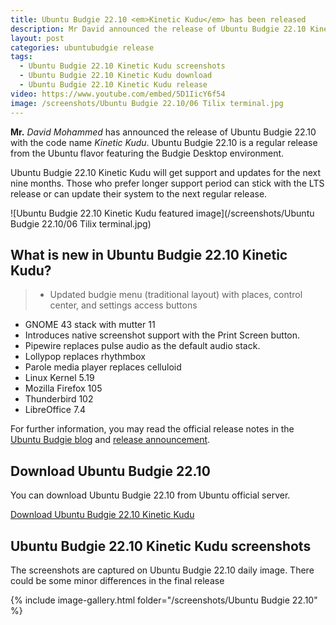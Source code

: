 ```yaml
---
title: Ubuntu Budgie 22.10 <em>Kinetic Kudu</em> has been released
description: Mr David announced the release of Ubuntu Budgie 22.10 Kinetic Kudu. Read what is new, see screenshots and desktop tour.
layout: post
categories: ubuntubudgie release
tags: 
  - Ubuntu Budgie 22.10 Kinetic Kudu screenshots
  - Ubuntu Budgie 22.10 Kinetic Kudu download
  - Ubuntu Budgie 22.10 Kinetic Kudu release
video: https://www.youtube.com/embed/5D1IicY6f54
image: /screenshots/Ubuntu Budgie 22.10/06 Tilix terminal.jpg
---
```


**Mr.** *David Mohammed* has announced the release of Ubuntu Budgie 22.10 with the code name *Kinetic Kudu*. Ubuntu Budgie 22.10 is a regular release from the Ubuntu flavor featuring the Budgie Desktop environment.

Ubuntu Budgie 22.10 Kinetic Kudu will get support and updates for the next nine months. Those who prefer longer support period can stick with the LTS release or can update their system to the next regular release.

![Ubuntu Budgie 22.10 Kinetic Kudu featured image](/screenshots/Ubuntu Budgie 22.10/06 Tilix terminal.jpg)

## What is new in Ubuntu Budgie 22.10 Kinetic Kudu?

> - Updated budgie menu (traditional layout) with places, control center, and settings access buttons
- GNOME 43 stack with mutter 11
- Introduces native screenshot support with the Print Screen button.
- Pipewire replaces pulse audio as the default audio stack.
- Lollypop replaces rhythmbox
- Parole media player replaces celluloid
- Linux Kernel 5.19
- Mozilla Firefox 105
- Thunderbird 102
- LibreOffice 7.4

For further information, you may read the official release notes in the [Ubuntu Budgie blog](https://ubuntubudgie.org/2022/09/ubuntu-budgie-22-10-release-notes/) and [release announcement](https://ubuntubudgie.org/2022/10/ubuntu-budgie-22-10-released/).

## Download Ubuntu Budgie 22.10
You can download Ubuntu Budgie 22.10 from Ubuntu official server.

<a href="https://cdimage.ubuntu.com/ubuntu-budgie/releases/22.10/release/" class="download">Download Ubuntu Budgie 22.10 Kinetic Kudu</a>

## Ubuntu Budgie 22.10 Kinetic Kudu screenshots

<div class="alert alert-info">The screenshots are captured on Ubuntu Budgie 22.10 daily image. There could be some minor differences in the final release</div>

{% include image-gallery.html folder="/screenshots/Ubuntu Budgie 22.10" %}
